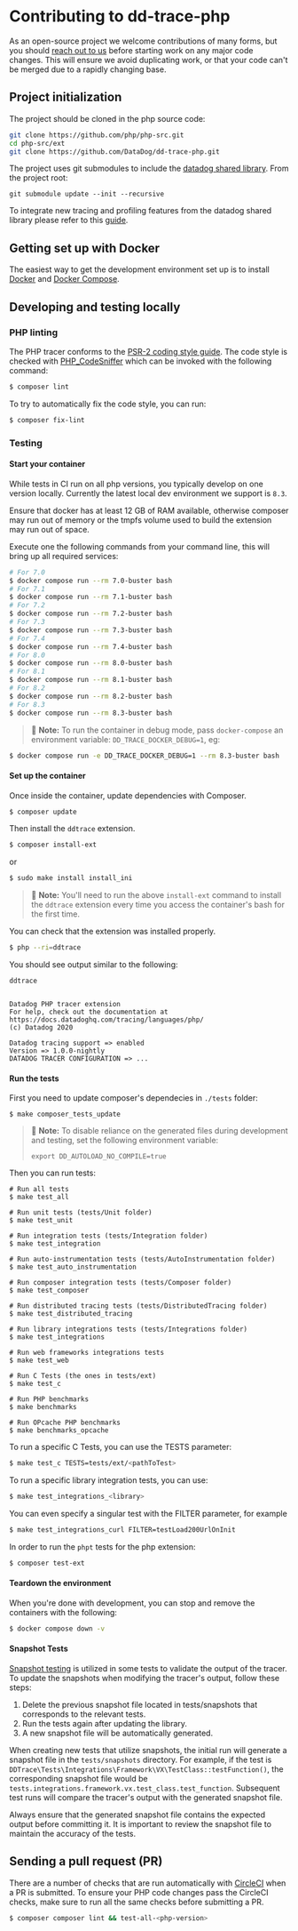 # Contributing to dd-trace-php

As an open-source project we welcome contributions of many forms, but you should [reach out to us](https://github.com/DataDog/dd-trace-php/issues) before starting work on any major code changes. This will ensure we avoid duplicating work, or that your code can't be merged due to a rapidly changing base.

## Project initialization

The project should be cloned in the php source code:
```bash
git clone https://github.com/php/php-src.git
cd php-src/ext
git clone https://github.com/DataDog/dd-trace-php.git
```

The project uses git submodules to include the [datadog shared library](https://github.com/DataDog/libdatadog). From the project root:

```
git submodule update --init --recursive
```

To integrate new tracing and profiling features from the datadog shared library please refer to this [guide](https://github.com/DataDog/dd-trace-php/blob/master/LIBDATADOG.md).

## Getting set up with Docker

The easiest way to get the development environment set up is to install [Docker](https://www.docker.com/) and
[Docker Compose](https://docs.docker.com/compose/).

## Developing and testing locally

### PHP linting

The PHP tracer conforms to the [PSR-2 coding style guide](https://www.php-fig.org/psr/psr-2/). The code style is checked with [PHP_CodeSniffer](https://github.com/squizlabs/PHP_CodeSniffer) which can be invoked with the following command:

```bash
$ composer lint
```

To try to automatically fix the code style, you can run:

```bash
$ composer fix-lint
```

### Testing

#### Start your container

While tests in CI run on all php versions, you typically develop on one version locally. Currently the latest local
dev environment we support is `8.3`.

Ensure that docker has at least 12 GB of RAM available, otherwise composer may run out of memory or the tmpfs volume
used to build the extension may run out of space.

Execute one the following commands from your command line, this will bring up all required services:

```bash
# For 7.0
$ docker compose run --rm 7.0-buster bash
# For 7.1
$ docker compose run --rm 7.1-buster bash
# For 7.2
$ docker compose run --rm 7.2-buster bash
# For 7.3
$ docker compose run --rm 7.3-buster bash
# For 7.4
$ docker compose run --rm 7.4-buster bash
# For 8.0
$ docker compose run --rm 8.0-buster bash
# For 8.1
$ docker compose run --rm 8.1-buster bash
# For 8.2
$ docker compose run --rm 8.2-buster bash
# For 8.3
$ docker compose run --rm 8.3-buster bash
```

> :memo: **Note:** To run the container in debug mode, pass `docker-compose` an environment variable: `DD_TRACE_DOCKER_DEBUG=1`, eg:

```bash
$ docker compose run -e DD_TRACE_DOCKER_DEBUG=1 --rm 8.3-buster bash
```

#### Set up the container

Once inside the container, update dependencies with Composer.

```bash
$ composer update
```

Then install the `ddtrace` extension.

```bash
$ composer install-ext
```
or
```bash
$ sudo make install install_ini
```

> :memo: **Note:** You'll need to run the above `install-ext` command to install the `ddtrace` extension every time you access the container's bash for the first time.

You can check that the extension was installed properly.

```bash
$ php --ri=ddtrace
```

You should see output similar to the following:

```
ddtrace


Datadog PHP tracer extension
For help, check out the documentation at https://docs.datadoghq.com/tracing/languages/php/
(c) Datadog 2020

Datadog tracing support => enabled
Version => 1.0.0-nightly
DATADOG TRACER CONFIGURATION => ...
```

#### Run the tests

First you need to update composer's dependecies in `./tests` folder:

    $ make composer_tests_update

> :memo: **Note:** To disable reliance on the generated files during development and testing, set the following environment variable:
>
> `export DD_AUTOLOAD_NO_COMPILE=true`

Then you can run tests:

    # Run all tests
    $ make test_all

    # Run unit tests (tests/Unit folder)
    $ make test_unit

    # Run integration tests (tests/Integration folder)
    $ make test_integration

    # Run auto-instrumentation tests (tests/AutoInstrumentation folder)
    $ make test_auto_instrumentation

    # Run composer integration tests (tests/Composer folder)
    $ make test_composer

    # Run distributed tracing tests (tests/DistributedTracing folder)
    $ make test_distributed_tracing

    # Run library integrations tests (tests/Integrations folder)
    $ make test_integrations

    # Run web frameworks integrations tests
    $ make test_web

    # Run C Tests (the ones in tests/ext)
    $ make test_c

    # Run PHP benchmarks
    $ make benchmarks

    # Run OPcache PHP benchmarks
    $ make benchmarks_opcache

To run a specific C Tests, you can use the TESTS parameter:
```bash
$ make test_c TESTS=tests/ext/<pathToTest>
```
To run a specific library integration tests, you can use:
``` bash
$ make test_integrations_<library>
```
You can even specify a singular test with the FILTER parameter, for example
```bash
$ make test_integrations_curl FILTER=testLoad200UrlOnInit
```

In order to run the `phpt` tests for the php extension:

```bash
$ composer test-ext
```

#### Teardown the environment

When you're done with development, you can stop and remove the containers with the following:

```bash
$ docker compose down -v
```

#### Snapshot Tests

[Snapshot testing](https://github.com/DataDog/dd-apm-test-agent#snapshot-testing) is utilized in some tests to validate
the output of the tracer. To update the snapshots when modifying the tracer's output, follow these steps:
1. Delete the previous snapshot file located in tests/snapshots that corresponds to the relevant tests.
2. Run the tests again after updating the library.
3. A new snapshot file will be automatically generated.

When creating new tests that utilize snapshots, the initial run will generate a snapshot file in the `tests/snapshots`
directory. For example, if the test is `DDTrace\Tests\Integrations\Framework\VX\TestClass::testFunction()`,
the corresponding snapshot file would be `tests.integrations.framework.vx.test_class.test_function`. Subsequent test runs
will compare the tracer's output with the generated snapshot file.

Always ensure that the generated snapshot file contains the expected output before committing it. It is important to
review the snapshot file to maintain the accuracy of the tests.

## Sending a pull request (PR)

There are a number of checks that are run automatically with [CircleCI](https://circleci.com/gh/DataDog/dd-trace-php/tree/master) when a PR is submitted. To ensure your PHP code changes pass the CircleCI checks, make sure to run all the same checks before submitting a PR.

```bash
$ composer composer lint && test-all-<php-version>
```
